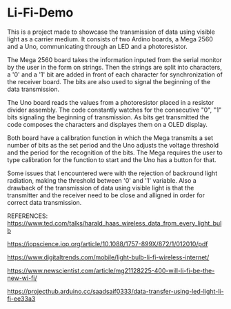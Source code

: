 # Li-Fi-Demo

This is a project made to showcase the transmission of data using visible light as a carrier medium.
It consists of two Ardino boards, a Mega 2560 and a Uno, communicating through an LED and a photoresistor.

The Mega 2560 board takes the information inputed from the serial monitor by the user in the form on strings. Then the strings are split into characters, a '0' and a '1' bit are added in front of each character for synchronization of the receiver board. The bits are also used to signal the beginning of the data transmission.

The Uno board reads the values from a photoresistor placed in a resistor divider assembly. The code constantly watches for the consecutive "0", "1" bits signaling the beginning of transmission. As bits get transmitted the code composes the characters and displayes them on a OLED display.

Both board have a calibration function in which the Mega transmits a set number of bits as the set period and the Uno adjusts the voltage threshold and the period for the recognition of the bits. The Mega requires the user to type calibration for the function to start and the Uno has a button for that.

Some issues that I encountered were with the rejection of backround light radiation, making the threshold between '0' and '1' variable. Also a drawback of the transmission of data using visible light is that the transmitter and the receiver need to be close and alligned in order for correct data transmission.

REFERENCES:
https://www.ted.com/talks/harald_haas_wireless_data_from_every_light_bulb 

https://iopscience.iop.org/article/10.1088/1757-899X/872/1/012010/pdf 

https://www.digitaltrends.com/mobile/light-bulb-li-fi-wireless-internet/ 

https://www.newscientist.com/article/mg21128225-400-will-li-fi-be-the-new-wi-fi/ 

https://projecthub.arduino.cc/saadsaif0333/data-transfer-using-led-light-li-fi-ee33a3 
